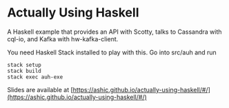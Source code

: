# Actually Using Haskell

A Haskell example that provides an API with Scotty, talks to Cassandra with cql-io, and Kafka with hw-kafka-client.

You need Haskell Stack installed to play with this. Go into src/auh and run

```
stack setup
stack build
stack exec auh-exe
```

Slides are available at [https://ashic.github.io/actually-using-haskell/#/](https://ashic.github.io/actually-using-haskell/#/)
